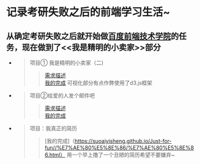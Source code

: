 记录考研失败之后的前端学习生活~
===
从确定考研失败之后就开始做<a href="http://ife.baidu.com/">百度前端技术学院</a>的任务，现在做到了<<我是精明的小卖家>>部分
---
 *  >项目① 我是精明的小卖家（二)
    >> [需求描述](http://ife.baidu.com/course/detail/id/55)<br>
    >>[我的完成](https://suoaiyisheng.github.io/Just-for-fun/%E7%B2%BE%E6%98%8E%E7%9A%84%E5%B0%8F%E5%8D%96%E5%AE%B6/layout.HTML)
  可视化部分有点作弊使用了d3.js框架 
* > 项目②给爱的人发个邮件吧
  >>[需求描述](http://ife.baidu.com/course/detail/id/52)<br>
  >>[我的完成](https://suoaiyisheng.github.io/Just-for-fun/task28-30/task.html)
* >项目：我真正的简历
  >>[我的完成]（https://suoaiyisheng.github.io/Just-for-fun//%E7%AE%80%E5%8E%86/%E7%AE%80%E5%8E%86.html）
    用一个早上撸了一个丑陋的简历希望不要嫌弃~
